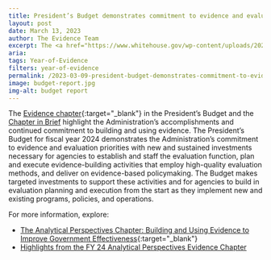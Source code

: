```yaml
---
title: President’s Budget demonstrates commitment to evidence and evaluation
layout: post
date: March 13, 2023
author: The Evidence Team
excerpt: The <a href="https://www.whitehouse.gov/wp-content/uploads/2023/03/ap_12_evidence_fy2024.pdf" target="_blank">Evidence chapter</a> in the President’s Budget and <a href="/assets/resources/2024%20Evidence%20Chapter%20in%20Brief.pdf">Chapter in Brief</a> highlight the Administration’s accomplishments and continued commitment to building and using evidence.
aria: 
tags: Year-of-Evidence
filters: year-of-evidence
permalink: /2023-03-09-president-budget-demonstrates-commitment-to-evidence-and-evaluation/
image: budget-report.jpg
img-alt: budget report
---
```


The [Evidence chapter](https://www.whitehouse.gov/wp-content/uploads/2023/03/ap_12_evidence_fy2024.pdf){:target="_blank"} in the President’s Budget and the <a href="{{site.baseurl}}/assets/resources/2024 Evidence Chapter in Brief.pdf">Chapter in Brief</a> highlight the Administration’s accomplishments and continued commitment to building and using evidence. The President’s Budget for fiscal year 2024 demonstrates the Administration’s commitment to evidence and evaluation priorities with new and sustained investments necessary for agencies to establish and staff the evaluation function, plan and execute evidence-building activities that employ high-quality evaluation methods, and deliver on evidence-based policymaking. The Budget makes targeted investments to support these activities and for agencies to build in evaluation planning and execution from the start as they implement new and existing programs, policies, and operations.

For more information, explore:
- [The Analytical Perspectives Chapter: Building and Using Evidence to Improve Government Effectiveness](https://www.whitehouse.gov/wp-content/uploads/2023/03/ap_12_evidence_fy2024.pdf){:target="_blank"}
- <a href="{{site.baseurl}}/assets/resources/2024 Evidence Chapter in Brief.pdf">Highlights from the FY 24 Analytical Perspectives Evidence Chapter</a>